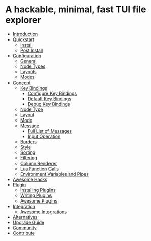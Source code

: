# A hackable, minimal, fast TUI file explorer

- [Introduction][1]
- [Quickstart][2]
  - [Install][3]
  - [Post Install][4]
- [Configuration][5]
  - [General][6]
  - [Node Types][10]
  - [Layouts][9]
  - [Modes][7]
- [Concept][32]
  - [Key Bindings][27]
    - [Configure Key Bindings][28]
    - [Default Key Bindings][14]
    - [Debug Key Bindings][29]
  - [Node Type][33]
  - [Layout][34]
  - [Mode][35]
  - [Message][8]
    - [Full List of Messages][38]
    - [Input Operation][39]
  - [Borders][31]
  - [Style][11]
  - [Sorting][12]
  - [Filtering][13]
  - [Column Renderer][26]
  - [Lua Function Calls][36]
  - [Environment Variables and Pipes][37]
- [Awesome Hacks][30]
- [Plugin][15]
  - [Installing Plugins][16]
  - [Writing Plugins][17]
  - [Awesome Plugins][18]
- [Integration][19]
  - [Awesome Integrations][20]
- [Alternatives][22]
- [Upgrade Guide][23]
- [Community][24]
- [Contribute][25]

[1]: introduction.md
[2]: quickstart.md
[3]: install.md
[4]: post-install.md
[5]: configuration.md
[6]: general-config.md
[7]: modes.md
[8]: message.md
[9]: layouts.md
[10]: node_types.md
[11]: style.md
[12]: sorting.md
[13]: filtering.md
[14]: default-key-bindings.md
[15]: plugin.md
[16]: installing-plugins.md
[17]: writing-plugins.md
[18]: awesome-plugins.md
[19]: integration.md
[20]: awesome-integrations.md
[22]: alternatives.md
[23]: upgrade-guide.md
[24]: community.md
[25]: contribute.md
[26]: column-renderer.md
[27]: key-bindings.md
[28]: configure-key-bindings.md
[29]: debug-key-bindings.md
[30]: awesome-hacks.md
[31]: borders.md
[32]: concept.md
[33]: node-type.md
[34]: layout.md
[35]: mode.md
[36]: lua-function-calls.md
[37]: environment-variables-and-pipes.md
[38]: messages.md
[39]: input-operation.md
